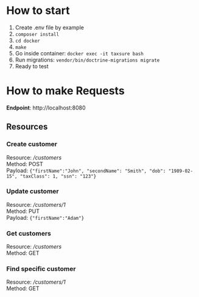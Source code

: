 # How to start

1. Create .env file by example
1. `composer install`
2. `cd docker`
3. `make`
4. Go inside container: `docker exec -it taxsure bash`
5. Run migrations: `vendor/bin/doctrine-migrations migrate`
6. Ready to test

# How to make Requests

**Endpoint**: http://localhost:8080

## Resources

### Create customer

Resource: _/customers_  
Method: POST  
Payload: `{"firstName":"John", "secondName": "Smith", "dob": "1989-02-15", "taxClass": 1, "ssn": "123"}`


### Update customer

Resource: _/customers/1_  
Method: PUT  
Payload: `{"firstName":"Adam"}`


### Get customers

Resource: _/customers_  
Method: GET  

### Find specific customer

Resource: _/customers/1_  
Method: GET  
